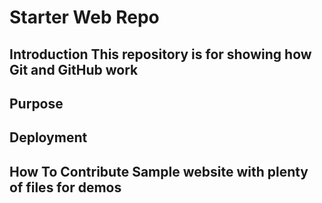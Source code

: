 # Starter Web Repo

## Introduction This repository is for showing how Git and GitHub work

## Purpose

## Deployment

## How To Contribute Sample website with plenty of files for demos